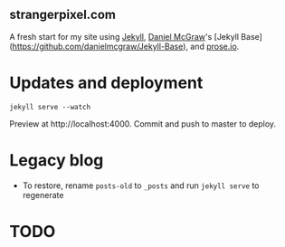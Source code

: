 ## strangerpixel.com ##
A fresh start for my site using [Jekyll](https://github.com/mojombo/jekyll/wiki/configuration), [Daniel McGraw](http://twitter.com/danielmcgraw)'s [Jekyll Base] (https://github.com/danielmcgraw/Jekyll-Base), and [prose.io](http://prose.io/).

# Updates and deployment

`jekyll serve --watch`

Preview at http://localhost:4000. Commit and push to master to deploy. 

# Legacy blog 

- To restore, rename `posts-old` to `_posts` and run `jekyll serve` to regenerate

# TODO

